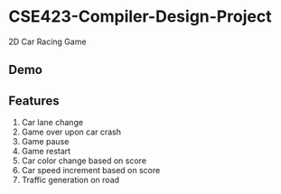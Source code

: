 # CSE423-Compiler-Design-Project
2D Car Racing Game

## Demo

## Features
1. Car lane change
2. Game over upon car crash
3. Game pause
4. Game restart
5. Car color change based on score
6. Car speed increment based on score
7. Traffic generation on road
